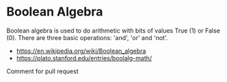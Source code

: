 # Boolean Algebra

Boolean algebra is used to do arithmetic with bits of values True (1) or False (0).
There are three basic operations: 'and', 'or' and 'not'.

* <https://en.wikipedia.org/wiki/Boolean_algebra>
* <https://plato.stanford.edu/entries/boolalg-math/>

Comment for pull request
